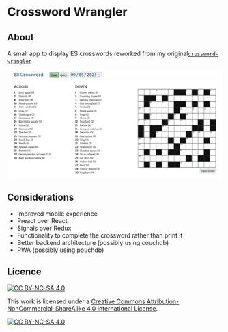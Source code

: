 # Crossword Wrangler

## About

A small app to display ES crosswords reworked from my original[`crossword-wrangler`](https://github.com/andywillis/crossword-wrangler-rework)

![Crossword screenshot](https://github.com/andywillis/crossword-wrangler-rework/blob/phase3/documentation/crossword_screenshot.png)

## Considerations

- Improved mobile experience
- Preact over React
- Signals over Redux
- Functionality to complete the crossword rather than print it
- Better backend architecture (possibly using couchdb)
- PWA (possibly using pouchdb)

## Licence

[![CC BY-NC-SA 4.0][cc-by-nc-sa-shield]][cc-by-nc-sa]

This work is licensed under a
[Creative Commons Attribution-NonCommercial-ShareAlike 4.0 International License][cc-by-nc-sa].

[![CC BY-NC-SA 4.0][cc-by-nc-sa-image]][cc-by-nc-sa]

[cc-by-nc-sa]: http://creativecommons.org/licenses/by-nc-sa/4.0/
[cc-by-nc-sa-image]: https://licensebuttons.net/l/by-nc-sa/4.0/88x31.png
[cc-by-nc-sa-shield]: https://img.shields.io/badge/License-CC%20BY--NC--SA%204.0-lightgrey.svg
